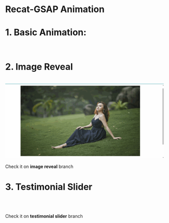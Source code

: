 # Recat-GSAP Animation

# 1. Basic Animation:

</br>

# 2. Image Reveal

</br>
<img src="/src/images/gif-2.gif" alt="">
</br>
<p>Check it on <b>image reveal</b> branch</p>

# 3. Testimonial Slider

</br>
<img src="/src/images/gif-3.gif" alt="">
</br>
<p>Check it on <b>testimonial slider</b> branch</p>

